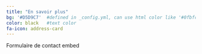 ```yaml
---
title: "En savoir plus"
bg: '#D5D9C7'  #defined in _config.yml, can use html color like '#0fbfcf'
color: black   #text color
fa-icon: address-card
---
```



Formulaire de contact embed